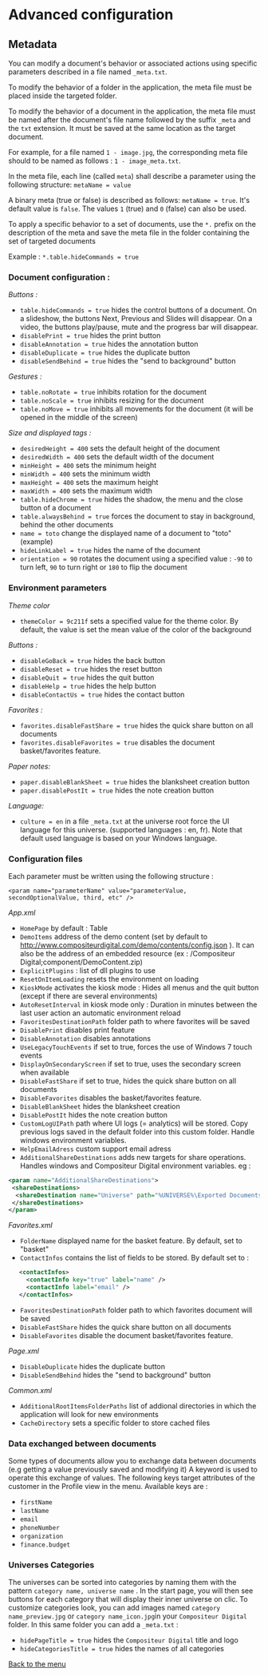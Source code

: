 # Advanced configuration
## Metadata
You can modify a document's behavior or associated actions using specific parameters described in a file named `_meta.txt`.

To modify the behavior of a folder in the application, the meta file must be placed inside the targeted folder.

To modify the behavior of a document in the application, the meta file must be named after the document's file name followed by the suffix `_meta` and the `txt` extension. It must be saved at the same location as the target document. 

For example, for a file named `1 - image.jpg`, the corresponding meta file should to be named as follows : `1 - image_meta.txt`.

In the meta file, each line (called `meta`) shall describe a parameter using the following structure: `metaName = value`

A binary meta (true or false) is described as follows:  `metaName = true`. It's default value is `false`. The values `1` (true) and `0` (false) can also be used.

To apply a specific behavior to a set of documents, use the `*.` prefix on the description of the meta and save the meta file in the folder containing the set of targeted documents

Example : `*.table.hideCommands = true`


### Document configuration :
*Buttons :*
 - `table.hideCommands = true` hides the control buttons of a document. On a slideshow, the buttons Next, Previous and Slides will disappear. On a video, the buttons play/pause, mute and the progress bar will disappear.
 - `disablePrint = true` hides the print button
 - `disableAnnotation = true` hides the annotation button
 - `disableDuplicate = true` hides the duplicate button
 - `disableSendBehind = true` hides the "send to background" button

*Gestures :*
 - `table.noRotate = true` inhibits rotation for the document
 - `table.noScale = true` inhibits resizing for the document 
 - `table.noMove = true` inhibits all movements for the document (it will be opened in the middle of the screen)

*Size and displayed tags :*
 - `desiredHeight = 400` sets the default height of the document
 - `desiredWidth = 400` sets the default width of the document
 - `minHeight = 400` sets the minimum height
 - `minWidth = 400` sets the minimum width
 - `maxHeight = 400` sets the maximum height
 - `maxWidth = 400` sets the maximum width
 - `table.hideChrome = true` hides the shadow, the menu and the close button of a document
 - `table.alwaysBehind = true` forces the document to stay in background, behind the other documents
 - `name = toto` change the displayed name of a document to "toto" (example)
 - `hideLinkLabel = true` hides the name of the document
 - `orientation = 90` rotates the document using a specified value : `-90` to turn left, `90` to turn right or `180` to flip the document
 
### Environment parameters
*Theme color*
 - `themeColor = 9c211f` sets a specified value for the theme color. By default, the value is set the mean value of the color of the background

*Buttons :*
 - `disableGoBack = true` hides the back button
 - `disableReset = true` hides the reset button
 - `disableQuit = true` hides the quit button
 - `disableHelp = true` hides the help button
 - `disableContactUs = true` hides the contact button

*Favorites :*
 - `favorites.disableFastShare = true` hides the quick share button on all documents
 - `favorites.disableFavorites = true` disables the document basket/favorites feature.

*Paper notes:*
 - `paper.disableBlankSheet = true` hides the blanksheet creation button
 - `paper.disablePostIt = true` hides the note creation button

*Language:*
- `culture = en` in a file `_meta.txt` at the universe root force the UI language for this universe. (supported languages : en, fr). Note that default used language is based on your Windows language.

### Configuration files
Each parameter must be written using the following structure : 

`<param name="parameterName" value="parameterValue, secondOptionalValue, third, etc" />`

*App.xml*

 - `HomePage` by default : Table 
 - `DemoItems` address of the demo content (set by default to http://www.compositeurdigital.com/demo/contents/config.json ). It can also be the address of an embedded resource (ex : /Compositeur Digital;component/DemoContent.zip)
 - `ExplicitPlugins` : list of dll plugins to use
 - `ResetOnItemLoading` resets the environment on loading
 - `KioskMode` activates the kiosk mode : Hides all menus and the quit button (except if there are several environments)
 - `AutoResetInterval` in kiosk mode only : Duration in minutes between the last user action an automatic environment reload
 - `FavoritesDestinationPath` folder path to where favorites will be saved
 - `DisablePrint` disables print feature
 - `DisableAnnotation` disables annotations
 - `UseLegacyTouchEvents` if set to true, forces the use of Windows 7 touch events
 - `DisplayOnSecondaryScreen` if set to true, uses the secondary screen when available
 - `DisableFastShare` if set to true,  hides the quick share button on all documents
 - `DisableFavorites` disables the basket/favorites feature.
 - `DisableBlankSheet` hides the blanksheet creation 
 - `DisablePostIt` hides the note creation button
 - `CustomLogUIPath` path where UI logs (= analytics) will be stored. Copy previous logs saved in the default folder into this custom folder. Handle windows environment variables.
 - `HelpEmailAdress` custom support email adress
 - `AdditionalShareDestinations` adds new targets for share operations. Handles windows and Compositeur Digital environment variables. eg :
```xml
<param name="AdditionalShareDestinations">
 <shareDestinations>
  <shareDestination name="Universe" path="%UNIVERSE%\Exported Documents\" />
 </shareDestinations>
</param>
```

*Favorites.xml*
 - `FolderName` displayed name for the basket feature. By default, set to "basket"
 - `ContactInfos` contains the list of fields to be stored. By default set to :
 
 ```xml
    <contactInfos>
      <contactInfo key="true" label="name" />
      <contactInfo label="email" />
    </contactInfos>
```
 - `FavoritesDestinationPath` folder path to which favorites document will be saved
 - `DisableFastShare` hides the quick share button on all documents
 - `DisableFavorites` disable the document basket/favorites feature.

*Page.xml*
 - `DisableDuplicate` hides the duplicate button
 - `DisableSendBehind` hides the "send to background" button

*Common.xml*
 - `AdditionalRootItemsFolderPaths` list of addional directories in which the application will look for new environments 
 - `CacheDirectory` sets a specific folder to store cached files 
 
### Data exchanged between documents
 
 Some types of documents allow you to exchange data between documents  (e.g getting a value previously saved and modifying it)
 A keyword is used to operate this exchange of values. The following keys target attributes of the customer in the Profile view in the menu.
 Available keys are :
  - `firstName`
  - `lastName`
  - `email`
  - `phoneNumber`
  - `organization`
  - `finance.budget`

### Universes Categories

The universes can be sorted into categories by naming them with the pattern `category name, universe name` .
In the start page, you will then see buttons for each category that will display their inner universe on clic.
To customize categories look, you can add images named `category name_preview.jpg` or `category name_icon.jpg`in your `Compositeur Digital` folder.
In this same folder you can add a `_meta.txt` :
- `hidePageTitle = true` hides the `Compositeur Digital` title and logo
- `hideCategoriesTitle = true` hides the names of all categories



[Back to the menu](index.md)
